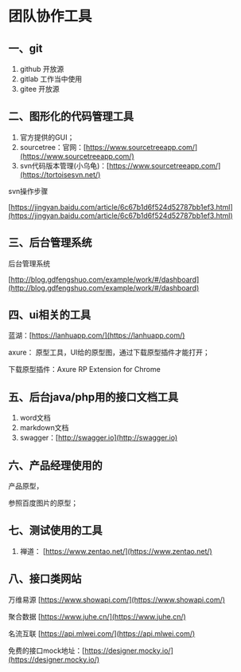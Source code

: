 # 团队协作工具
## 一、git
1. github   开放源
2. gitlab   工作当中使用
3. gitee 开放源



## 二、图形化的代码管理工具

1. 官方提供的GUI；
2. sourcetree：官网：[https://www.sourcetreeapp.com/](https://www.sourcetreeapp.com/)
3. svn代码版本管理(小乌龟)：[https://www.sourcetreeapp.com/](https://tortoisesvn.net/)

svn操作步骤

[https://jingyan.baidu.com/article/6c67b1d6f524d52787bb1ef3.html](https://jingyan.baidu.com/article/6c67b1d6f524d52787bb1ef3.html)



## 三、后台管理系统

后台管理系统

[http://blog.gdfengshuo.com/example/work/#/dashboard](http://blog.gdfengshuo.com/example/work/#/dashboard)



## 四、ui相关的工具

蓝湖：[https://lanhuapp.com/](https://lanhuapp.com/)

axure： 原型工具，UI给的原型图，通过下载原型插件才能打开；

下载原型插件：Axure RP Extension for Chrome



## 五、后台java/php用的接口文档工具

1. word文档
2. markdown文档
3. swagger：[http://swagger.io](http://swagger.io)



## 六、产品经理使用的

产品原型，

参照百度图片的原型；



## 七、测试使用的工具

1. 禅道： [https://www.zentao.net/](https://www.zentao.net/)



## 八、接口类网站

万维易源 [https://www.showapi.com/](https://www.showapi.com/)

聚合数据 [https://www.juhe.cn/](https://www.juhe.cn/)

名流互联 [https://api.mlwei.com/](https://api.mlwei.com/)

免费的接口mock地址：[https://designer.mocky.io/](https://designer.mocky.io/)



